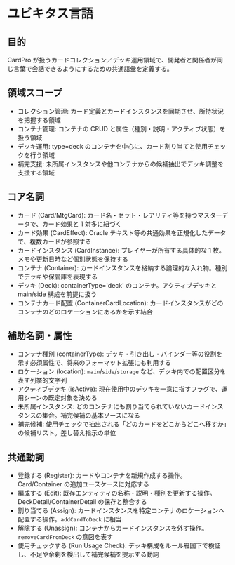﻿# ユビキタス言語

## 目的
CardPro が扱うカードコレクション／デッキ運用領域で、開発者と関係者が同じ言葉で会話できるようにするための共通語彙を定義する。

## 領域スコープ
- コレクション管理: カード定義とカードインスタンスを同期させ、所持状況を把握する領域
- コンテナ管理: コンテナの CRUD と属性（種別・説明・アクティブ状態）を扱う領域
- デッキ運用: type=deck のコンテナを中心に、カード割り当てと使用チェックを行う領域
- 補完支援: 未所属インスタンスや他コンテナからの候補抽出でデッキ調整を支援する領域

## コア名詞
- カード (Card/MtgCard): カード名・セット・レアリティ等を持つマスターデータで、カード効果と 1 対多に紐づく
- カード効果 (CardEffect): Oracle テキスト等の共通効果を正規化したデータで、複数カードが参照する
- カードインスタンス (CardInstance): プレイヤーが所有する具体的な 1 枚。メモや更新日時など個別状態を保持する
- コンテナ (Container): カードインスタンスを格納する論理的な入れ物。種別でデッキや保管庫を表現する
- デッキ (Deck): containerType='deck' のコンテナ。アクティブデッキと main/side 構成を前提に扱う
- コンテナカード配置 (ContainerCardLocation): カードインスタンスがどのコンテナのどのロケーションにあるかを示す結合

## 補助名詞・属性
- コンテナ種別 (containerType): デッキ・引き出し・バインダー等の役割を示す必須属性で、将来のフォーマット拡張にも利用する
- ロケーション (location): `main`/`side`/`storage` など、デッキ内での配置区分を表す列挙的文字列
- アクティブデッキ (isActive): 現在使用中のデッキを一意に指すフラグで、運用シーンの既定対象を決める
- 未所属インスタンス: どのコンテナにも割り当てられていないカードインスタンスの集合。補完候補の基本ソースになる
- 補完候補: 使用チェックで抽出される「どのカードをどこからどこへ移すか」の候補リスト。差し替え指示の単位

## 共通動詞
- 登録する (Register): カードやコンテナを新規作成する操作。Card/Container の追加ユースケースに対応する
- 編成する (Edit): 既存エンティティの名称・説明・種別を更新する操作。DeckDetail/ContainerDetail の保存と整合する
- 割り当てる (Assign): カードインスタンスを特定コンテナのロケーションへ配置する操作。`addCardToDeck` に相当
- 解除する (Unassign): コンテナからカードインスタンスを外す操作。`removeCardFromDeck` の意図を表す
- 使用チェックする (Run Usage Check): デッキ構成をルール雁囲下で検証し、不足や余剰を検出して補完候補を提示する動詞